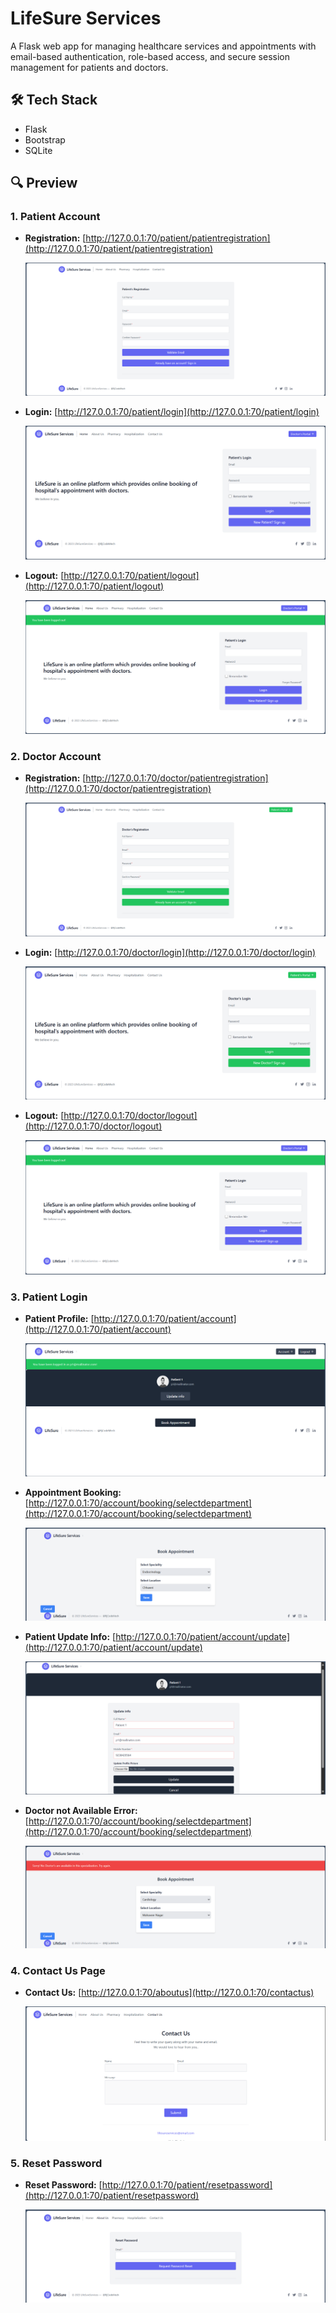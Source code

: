 # LifeSure Services

A Flask web app for managing healthcare services and appointments with email-based authentication, role-based access, and secure session management for patients and doctors.


## 🛠️ Tech Stack
- Flask
- Bootstrap
- SQLite

## 🔍 Preview

### 1. Patient Account

- **Registration:** [http://127.0.0.1:70/patient/patientregistration](http://127.0.0.1:70/patient/patientregistration)

  ![Patient Registration](assets/patient_registration.png)

- **Login:** [http://127.0.0.1:70/patient/login](http://127.0.0.1:70/patient/login)

  ![Patient Login](assets/patient_login.png)

- **Logout:** [http://127.0.0.1:70/patient/logout](http://127.0.0.1:70/patient/logout)

  ![Patient Logout](assets/patient_logout.png)


### 2. Doctor Account

- **Registration:** [http://127.0.0.1:70/doctor/patientregistration](http://127.0.0.1:70/doctor/patientregistration)

  ![Doctor Registration](assets/doctor_registration.png)

- **Login:** [http://127.0.0.1:70/doctor/login](http://127.0.0.1:70/doctor/login)

  ![Doctor Login](assets/doctor_login.png)

- **Logout:** [http://127.0.0.1:70/doctor/logout](http://127.0.0.1:70/doctor/logout)

  ![Doctor Logout](assets/doctor_logout.png)


### 3. Patient Login

- **Patient Profile:** [http://127.0.0.1:70/patient/account](http://127.0.0.1:70/patient/account)

  ![patient_profile](assets/patient_profile.png)

- **Appointment Booking:** [http://127.0.0.1:70/account/booking/selectdepartment](http://127.0.0.1:70/account/booking/selectdepartment)

  ![Appointment Booking](assets/appointment_booking.png)

- **Patient Update Info:** [http://127.0.0.1:70/patient/account/update](http://127.0.0.1:70/patient/account/update)

  ![Patient Update Info](assets/patient_update_info.png)
  
- **Doctor not Available Error:** [http://127.0.0.1:70/account/booking/selectdepartment](http://127.0.0.1:70/account/booking/selectdepartment)

  ![Doctor not available](assets/doctor_not_available.png)



### 4. Contact Us Page

- **Contact Us:** [http://127.0.0.1:70/aboutus](http://127.0.0.1:70/contactus)

  ![contact us](assets/contact_us.png)



### 5. Reset Password

- **Reset Password:** [http://127.0.0.1:70/patient/resetpassword](http://127.0.0.1:70/patient/resetpassword)

  ![reset_password](assets/reset_password.png)

